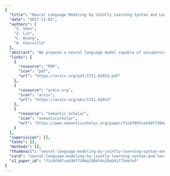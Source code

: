 ```yaml
---
{
  "title": "Neural Language Modeling by Jointly Learning Syntax and Lexicon",
  "date": "2017-11-02",
  "authors": [
    "Y. Shen",
    "Z. Lin",
    "C. Huang",
    "A. Courville"
  ],
  "abstract": "We propose a neural language model capable of unsupervised syntactic structure induction. The model leverages the structure information to form better semantic representations and better language modeling. Standard recurrent neural networks are limited by their structure and fail to efficiently use syntactic information. On the other hand, tree-structured recursive networks usually require additional structural supervision at the cost of human expert annotation. In this paper, We propose a novel neural language model, called the Parsing-Reading-Predict Networks (PRPN), that can simultaneously induce the syntactic structure from unannotated sentences and leverage the inferred structure to learn a better language model. In our model, the gradient can be directly back-propagated from the language model loss into the neural parsing network. Experiments show that the proposed model can discover the underlying syntactic structure and achieve state-of-the-art performance on word/character-level language model tasks.",
  "links": [
    {
      "resource": "PDF",
      "icon": "pdf",
      "url": "https://arxiv.org/pdf/1711.02013.pdf"
    },
    {
      "resource": "arXiv.org",
      "icon": "arxiv",
      "url": "https://arxiv.org/abs/1711.02013"
    },
    {
      "resource": "Semantic Scholar",
      "icon": "semanticscholar",
      "url": "https://www.semanticscholar.org/paper/f1cbf097ce436f7304a1984f4a29ab41f75ebfe3"
    }
  ],
  "supervision": [],
  "tasks": [],
  "methods": [],
  "thumbnail": "neural-language-modeling-by-jointly-learning-syntax-and-lexicon-thumb.jpg",
  "card": "neural-language-modeling-by-jointly-learning-syntax-and-lexicon-card.jpg",
  "s2_paper_id": "f1cbf097ce436f7304a1984f4a29ab41f75ebfe3"
}
---
```


